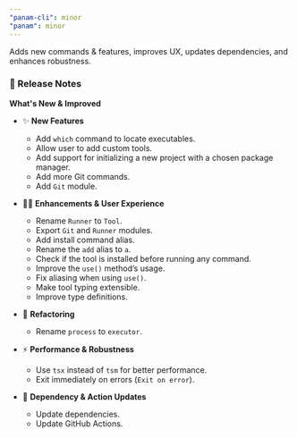```yaml
---
"panam-cli": minor
"panam": minor
---
```


Adds new commands & features, improves UX, updates dependencies, and enhances robustness.

### 🚀 Release Notes

**What's New & Improved**

* ✨ **New Features**

  * Add `which` command to locate executables.
  * Allow user to add custom tools.
  * Add support for initializing a new project with a chosen package manager.
  * Add more Git commands.
  * Add `Git` module.

* 🧑‍💻 **Enhancements & User Experience**

  * Rename `Runner` to `Tool`.
  * Export `Git` and `Runner` modules.
  * Add install command alias.
  * Rename the `add` alias to `a`.
  * Check if the tool is installed before running any command.
  * Improve the `use()` method’s usage.
  * Fix aliasing when using `use()`.
  * Make tool typing extensible.
  * Improve type definitions.

* 🚚 **Refactoring**

  * Rename `process` to `executor`.

* ⚡️ **Performance & Robustness**

  * Use `tsx` instead of `tsm` for better performance.
  * Exit immediately on errors (`Exit on error`).

* 🥅 **Dependency & Action Updates**

  * Update dependencies.
  * Update GitHub Actions.
